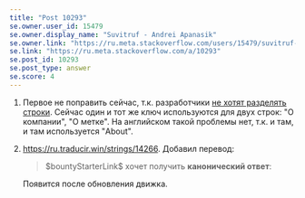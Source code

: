 ```yaml
---
title: "Post 10293"
se.owner.user_id: 15479
se.owner.display_name: "Suvitruf - Andrei Apanasik"
se.owner.link: "https://ru.meta.stackoverflow.com/users/15479/suvitruf-andrei-apanasik"
se.link: "https://ru.meta.stackoverflow.com/a/10293"
se.post_id: 10293
se.post_type: answer
se.score: 4
---
```

<ol>
<li>Первое не поправить сейчас, т.к. разработчики <a href="https://meta.stackexchange.com/q/316766/260198">не хотят разделять строки</a>. Сейчас один и тот же ключ используются для двух строк: "О компании", "О метке". На английском такой проблемы нет, т.к. и там, и там используется "About".</li>
<li><p><a href="https://ru.traducir.win/strings/14266" rel="nofollow noreferrer">https://ru.traducir.win/strings/14266</a>. Добавил перевод:</p>

<blockquote>
  <p>$bountyStarterLink$ хочет получить <strong>канонический ответ</strong>:</p>
</blockquote>

<p>Появится после обновления движка.</p></li>
</ol>
